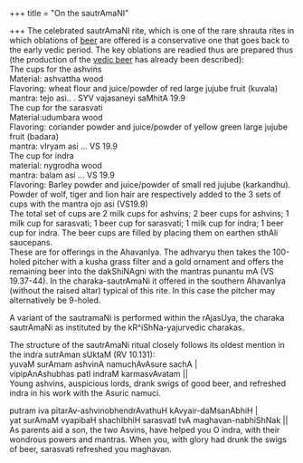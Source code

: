 +++
title = "On the sautrAmaNI"

+++
The celebrated sautrAmaNI rite, which is one of the rare shrauta rites
in which oblations of
[beer](https://manasataramgini.wordpress.com/2004/03/22/vedic-beer/) are
offered is a conservative one that goes back to the early vedic period.
The key oblations are readied thus are prepared thus (the production of
the [vedic
beer](https://manasataramgini.wordpress.com/2004/03/22/vedic-beer/) has
already been described):  
The cups for the ashvins  
Material: ashvattha wood  
Flavoring: wheat flour and juice/powder of red large jujube fruit
(kuvala)  
mantra: tejo asi.. . SYV vajasaneyi saMhitA 19.9  
The cup for the sarasvati  
Material:udumbara wood  
Flavoring: coriander powder and juice/powder of yellow green large
jujube fruit (badara)  
mantra: vIryam asi … VS 19.9  
The cup for indra  
material: nygrodha wood  
mantra: balam asi … VS 19.9  
Flavoring: Barley powder and juice/powder of small red jujube
(karkandhu).  
Powder of wolf, tiger and lion hair are respectively added to the 3 sets
of cups with the mantra ojo asi (VS19.9)  
The total set of cups are 2 milk cups for ashvins; 2 beer cups for
ashvins; 1 milk cup for sarasvati; 1 beer cup for sarasvati; 1 milk cup
for indra; 1 beer cup for indra. The beer cups are filled by placing
them on earthen sthAli saucepans.  
These are for offerings in the AhavanIya. The adhvaryu then takes the
100-holed pitcher with a kusha grass filter and a gold ornament and
offers the remaining beer into the dakShiNAgni with the mantras punantu
mA (VS 19.37-44). In the charaka-sautrAmaNi it offered in the southern
AhavanIya (without the raised altar) typical of this rite. In this case
the pitcher may alternatively be 9-holed.

A variant of the sautramaNi is performed within the rAjasUya, the
charaka sautrAmaNi as instituted by the kR^iShNa-yajurvedic charakas.

The structure of the sautrAmaNi ritual closely follows its oldest
mention in the indra sutrAman sUktaM (RV 10.131):  
yuvaM surAmam ashvinA namuchAvAsure sachA |  
vipipAnAshubhas patI indraM karmasvAvatam ||  
Young ashvins, auspicious lords, drank swigs of good beer, and refreshed
indra in his work with the Asuric namuci.

putram iva pitarAv-ashvinobhendrAvathuH kAvyair-daMsanAbhiH |  
yat surAmaM vyapibaH shachIbhiH sarasvatI tvA maghavan-nabhiShNak ||  
As parents aid a son, the two Asvins, have helped you O indra, with
their wondrous powers and mantras. When you, with glory had drunk the
swigs of beer, sarasvati refreshed you maghavan.
